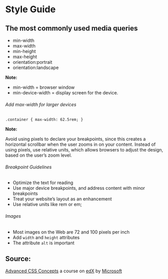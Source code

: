 # Style Guide

## The most commonly used media queries

* min-width
* max-width
* min-height
* max-height
* orientation:portrait
* orientation:landscape

**Note:**

* min-width = browser window
* min-device-width = display screen for the device.

###### Add max-width for larger devices

`.container {
   max-width: 62.5rem;
}`

**Note:**

Avoid using pixels to declare your breakpoints, since this creates a horizontal scrollbar when the user zooms in on your content. Instead of using pixels, use relative units, which allows browsers to adjust the design, based on the user’s zoom level.

###### Breakpoint Guidelines

* Optimize the text for reading
* Use major device breakpoints, and address content with minor breakpoints
* Treat your website’s layout as an enhancement
* Use relative units like rem or em;

###### Images

* Most images on the Web are 72 and 100 pixels per inch
* Add `width` and `height` attributes
* The attribute `alt` is important



## Source:

[Advanced CSS Concepts](https://www.edx.org/course/advanced-css-concepts) a course on [edX](https://www.edx.org/) by [Microsoft](https://www.microsoft.com/)